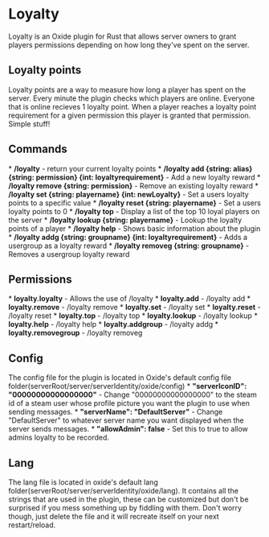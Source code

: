 <h1>Loyalty</h1>
Loyalty is an Oxide plugin for Rust that allows server owners to grant players permissions depending on how long they've spent on the server.

<h2>Loyalty points</h2>
Loyalty points are a way to measure how long a player has spent on the server. Every minute the plugin checks which players are online. Everyone that is online recieves 1 loyalty point. When a player reaches a loyalty point requirement for a given permission this player is granted that permission. Simple stuff!

<h2>Commands</h2>
* <b>/loyalty</b> - return your current loyalty points
* <b>/loyalty add {string: alias} {string: permission} {int: loyaltyrequirement}</b> - Add a new loyalty reward
* <b>/loyalty remove {string: permission}</b> - Remove an existing loyalty reward
* <b>/loyalty set {string: playername} {int: newLoyalty}</b> - Set a users loyalty points to a specific value
* <b>/loyalty reset {string: playername}</b> - Set a users loyalty points to 0
* <b>/loyalty top</b> - Display a list of the top 10 loyal players on the server
* <b>/loyalty lookup {string: playername}</b> - Lookup the loyalty points of a player
* <b>/loyalty help</b> - Shows basic information about the plugin
* <b>/loyalty addg {string: groupname} {int: loyaltyrequirement}</b> - Adds a usergroup as a loyalty reward 
* <b>/loyalty removeg {string: groupname}</b> - Removes a usergroup loyalty reward

<h2>Permissions</h2>
* <b>loyalty.loyalty</b> - Allows the use of /loyalty
* <b>loyalty.add</b> - /loyalty add
* <b>loyalty.remove</b> - /loyalty remove
* <b>loyalty.set</b> - /loyalty set
* <b>loyalty.reset</b> - /loyalty reset
* <b>loyalty.top</b> - /loyalty top
* <b>loyalty.lookup</b> - /loyalty lookup
* <b>loyalty.help</b> - /loyalty help
* <b>loyalty.addgroup</b> - /loyalty addg
* <b>loyalty.removegroup</b> - /loyalty removeg

<h2>Config</h2>
The config file for the plugin is located in Oxide's default config file folder(serverRoot/server/serverIdentity/oxide/config)
* <b>"serverIconID": "00000000000000000"</b> - Change "00000000000000000" to the steam id of a steam user whose profile picture you want the plugin to use when sending messages.
* <b>"serverName": "DefaultServer"</b> - Change "DefaultServer" to whatever server name you want displayed when the server sends messages.
* <b>"allowAdmin": false</b> - Set this to true to allow admins loyalty to be recorded.

<h2>Lang</h2>
The lang file is located in oxide's default lang folder(serverRoot/server/serverIdentity/oxide/lang). It contains all the strings that are used in the plugin, these can be customized but don't be surprised if you mess something up by fiddling with them. Don't worry though, just delete the file and it will recreate itself on your next restart/reload.
